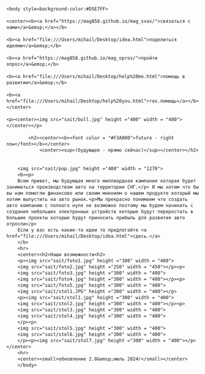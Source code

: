 <!DOCTYPE html>
<html>
	<head>
	<title>MAG industries</title>
	<meta name="Glushnev Mikhail Alekseevich">
	<meta countent ="The site of the company MAG industries">
	<meta name="Keyboards" content="sait, MAG industries, interesting, tehnology, content, startup, 3d printer, arduino, code, knowledge, machine, auto, car, arduino, HTML, python, C++, sport">	
	</head>
	
    <body style=background-color:#D5E7FF>
	    
    <center><b><a href="https://mag858.github.io/mag_svas/">связаться с нами</a>&emsp;</a></b>
    
    <b><a href="file:///Users/mihail/Desktop/idea.html">поделиться идеями</a>&emsp;</b>
    
    <b><a href="https://mag858.github.io/mag_opros/">пройти опрос</a>&emsp;</b>
    
    <b><a href="file:///Users/mihail/Desktop/help%20me.html">помощь в развитии</a>&emsp;</b>
    
    <b><a href="file:///Users/mihail/Desktop/help%20you.html">тех.помощь</a></b></center>
    
	<p><center><img src="sait/bull.jpg" height ="400" width = "400"></center></p>
		
			<h2><center><b><font color = "#F3A000">future - right now</font></b></center>
				<center><sup>(будующее - прямо сейчас)</sup></center></h2>
								
	    			
		<img src="sait/pop.jpg" height ="400" width = "1270">
	 	<b><p>
		Всем привет, мы будующая много миллиардная кампания которая будет заниматься производством авто на территории СНГ.</p> И мы хотим что бы вы нам помогли финансово или своим мнением о нашем продукте который мы хотим выпустить на авто рынок.<p>Мы прекрасно понимаем что создать авто компанию с полного нуля не возможно поэтому мы будем начинать с создания небольших электронных устройств которые будут переростать в большие проекты которые будут приносить прибыль для развития авто отросли</p>
		Если у вас есть какие-то идеи то предлогайте <a href="file:///Users/mihail/Desktop/idea.html">сдесь.</a>
		</b>	
		<hr>
		<center><h2>Наши возможности<h2>
		<p><img src="sait/foto1.jpg" height ="300" width = "400">
		<img src="sait/foto2.jpg" height ="250" width = "450"></p><p>
		<img src="sait/foto3.jpg" height ="300" width = "400">
		<img src="sait/foto4.jpg" height ="300" width = "400"></p><p>
		<img src="sait/foto5.jpg" height ="300" width = "400">
		<img src="sait/stol1.JPG" height ="300" width = "400"></p>
		<p><img src="sait/stol1.jpg" height ="300" width = "400">
		<img src="sait/stol2.jpg" height ="300" width = "400"></p><p>
		<img src="sait/stol3.jpg" height ="300" width = "400">
		<img src="sait/stol4.jpg" height ="300" width = "400">
		</p><p>
		<img src="sait/stol5.jpg" height ="300" width = "400">
		<img src="sait/stol6.jpg" height ="300" width = "400">
		</p><p><img src="sait/stol7.jpg" height ="300" width = "400"></p></center>
		<hr>
		<center><small>обновление 2.0&emsp;июль 2024г</small></center>
		</body>
</html>

